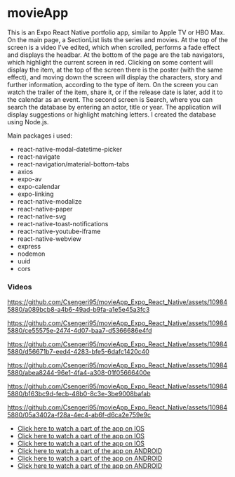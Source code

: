 # movieApp

This is an Expo React Native portfolio app, similar to Apple TV or HBO Max. On the main page, a SectionList lists the series and movies. At the top of the screen is a video I've edited, which when scrolled, performs a fade effect and displays the headbar. 
At the bottom of the page are the tab navigators, which highlight the current screen in red. Clicking on some content will display the item, at the top of the screen there is the poster (with the same effect), and moving down the screen will display the characters, story and further information, according to the type of item. 
On the screen you can watch the trailer of the item, share it, or if the release date is later, add it to the calendar as an event. 
The second screen is Search, where you can search the database by entering an actor, title or year. The application will display suggestions or highlight matching letters.
I created the database using Node.js. 

Main packages i used:
- react-native-modal-datetime-picker
- react-navigate
- react-navigation/material-bottom-tabs
- axios
- expo-av
- expo-calendar
- expo-linking
- react-native-modalize
- react-native-paper
- react-native-svg
- react-native-toast-notifications
- react-native-youtube-iframe
- react-native-webview
- express
- nodemon
- uuid
- cors

### Videos

https://github.com/Csengeri95/movieApp_Expo_React_Native/assets/109845880/a089bcb8-a4b6-49ad-b9fa-a1e5e45a3fc3

https://github.com/Csengeri95/movieApp_Expo_React_Native/assets/109845880/ce55575e-2474-4d07-baa7-d5366686e4fd

https://github.com/Csengeri95/movieApp_Expo_React_Native/assets/109845880/d56671b7-eed4-4283-bfe5-6dafc1420c40

https://github.com/Csengeri95/movieApp_Expo_React_Native/assets/109845880/abea8244-96e1-4fa4-a308-01f05666400e

https://github.com/Csengeri95/movieApp_Expo_React_Native/assets/109845880/b163bc9d-fecb-48b0-8c3e-3be9008bafab

https://github.com/Csengeri95/movieApp_Expo_React_Native/assets/109845880/05a3402a-f28a-4ec4-ab6f-d6ca2e759e9c


- [Click here to watch a part of the app on IOS](https://dl.dropboxusercontent.com/s/s0x9br8wj8mwvsu/movieApp1.mp4?dl=0)
- [Click here to watch a part of the app on IOS](https://dl.dropboxusercontent.com/s/vzz5ef95v2kzjv0/movieApp2.mp4?dl=0)
- [Click here to watch a part of the app on IOS](https://dl.dropboxusercontent.com/s/ynhjo168xz7jb9q/movieApp3.mp4?dl=0)
- [Click here to watch a part of the app on ANDROID](https://dl.dropboxusercontent.com/s/fsod0j7f2glxexf/movieAppAndroid2.mp4?dl=0)
- [Click here to watch a part of the app on ANDROID](https://dl.dropboxusercontent.com/s/nfjomj5qfey2qaf/movieAppAndroid3.mp4?dl=0)
- [Click here to watch a part of the app on ANDROID](https://dl.dropboxusercontent.com/s/q9j9sey3myatgl0/movieAppAndroid1.mp4?dl=0)

